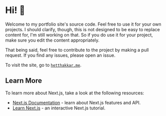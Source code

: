 # Hi! 👋

Welcome to my portfolio site's source code. Feel free to use it for your own projects. I should clarify, though, this is not designed to be easy to replace content for, I'm still working on that. So if you do use it for your project, make sure you edit the content appropriately.

That being said, feel free to contribute to the project by making a pull request. If you find any issues, please open an issue.

To visit the site, go to [`hetthakkar.me`](https://hetthakkar.me).

## Learn More

To learn more about Next.js, take a look at the following resources:

- [Next.js Documentation](https://nextjs.org/docs) - learn about Next.js features and API.
- [Learn Next.js](https://nextjs.org/learn) - an interactive Next.js tutorial.
